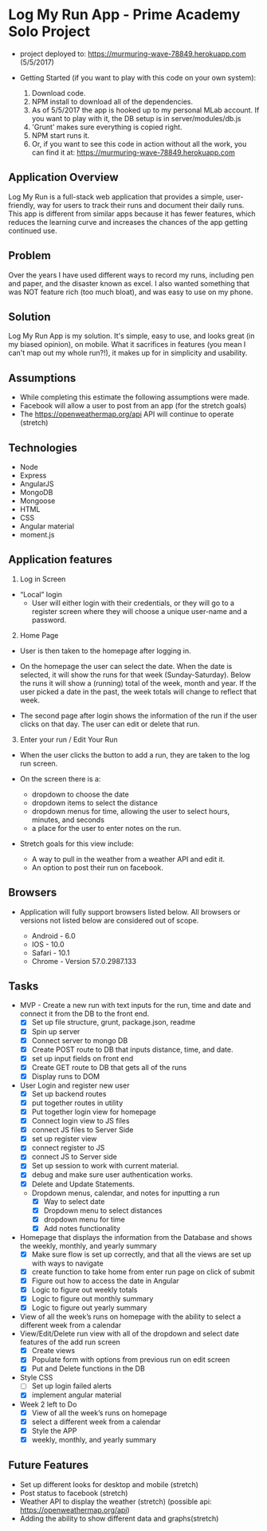 # Log My Run App - Prime Academy Solo Project

* project deployed to:
https://murmuring-wave-78849.herokuapp.com (5/5/2017)

* Getting Started (if you want to play with this code on your own system):
  1. Download code.
  2. NPM install to download all of the dependencies.
  3. As of 5/5/2017 the app is hooked up to my personal MLab account.  If you want to play with it, the DB setup is in server/modules/db.js
  4. 'Grunt' makes sure everything is copied right.
  5. NPM start runs it.
  6. Or, if you want to see this code in action without all the work, you can find it at:
  https://murmuring-wave-78849.herokuapp.com

## Application Overview

Log My Run is a full-stack web application that provides a simple, user-friendly, way for users to track their runs and document their daily runs.  This app is different from similar apps because it has fewer features, which reduces the learning curve and increases the chances of the app getting continued use.

## Problem

Over the years I have used different ways to record my runs, including pen and paper, and the disaster known as excel.  I also wanted something that was NOT feature rich (too much bloat), and was easy to use on my phone.

## Solution

Log My Run App is my solution.  It's simple, easy to use, and looks great (in my biased opinion), on mobile.  What it sacrifices in features (you mean I can't map out my whole run?!), it makes up for in simplicity and usability.

## Assumptions

- While completing this estimate the following assumptions were made.
- Facebook will allow a user to post from an app (for the stretch goals)
- The https://openweathermap.org/api API will continue to operate (stretch)

## Technologies
- Node
- Express
- AngularJS
- MongoDB
- Mongoose
- HTML
- CSS
- Angular material
- moment.js


## Application features

1. Log in Screen
  - “Local” login
    - User will either login with their credentials, or they will go to a register screen where they will choose a unique user-name and a password.

2. Home Page

  - User is then taken to the homepage after logging in.

  - On the homepage the user can select the date.  When the date is selected, it will show the runs for that week (Sunday-Saturday).  Below the runs it will show a (running) total of the week, month and year.  If the user picked a date in the past, the week totals will change to reflect that week.

  - The second page after login shows the information of the run if the user clicks on that day.  The user can edit or delete that run.

3. Enter your run / Edit Your Run

  - When the user clicks the button to add a run, they are taken to the log run screen.

  - On the screen there is a:
    - dropdown to choose the date
    - dropdown items to select the distance
    - dropdown menus for time, allowing the user to select hours, minutes, and seconds
    - a place for the user to enter notes on the run.

  - Stretch goals for this view include:
    - A way to pull in the weather from a weather API and edit it.
    - An option to post their run on facebook.

## Browsers
  * Application will fully support browsers listed below. All browsers or versions not listed below are considered out of scope.

    - Android - 6.0
    - IOS - 10.0
    - Safari - 10.1
    - Chrome - Version 57.0.2987.133

## Tasks

  * MVP - Create a new run with text inputs for the run, time and date and connect it from the DB to the front end.
    - [x] Set up file structure, grunt, package.json, readme
    - [x] Spin up server
    - [x] Connect server to mongo DB
    - [x] Create POST route to DB that inputs distance, time, and date.
    - [x] set up input fields on front end
    - [x] Create GET route to DB that gets all of the runs
    - [x] Display runs to DOM

  * User Login and register new user
    - [x] Set up backend routes
    - [x] put together routes in utility
    - [x] Put together login view for homepage
    - [x] Connect login view to JS files
    - [x] connect JS files to Server Side
    - [x] set up register view
    - [x] connect register to JS
    - [x] connect JS to Server side
    - [x] Set up session to work with current material.
    - [x] debug and make sure user authentication works.
    - [x] Delete and Update Statements.

    * Dropdown menus, calendar, and notes for inputting a run
      - [x] Way to select date
      - [x] Dropdown menu to select distances
      - [x] dropdown menu for time
      - [x] Add notes functionality

  * Homepage that displays the information from the Database and shows the weekly, monthly, and yearly summary
    - [x] Make sure flow is set up correctly, and that all the views are set up with ways to navigate
    - [x] create function to take home from enter run page on click of submit
    - [x] Figure out how to access the date in Angular
    - [x] Logic to figure out weekly totals
    - [x] Logic to figure out monthly summary
    - [x] Logic to figure out yearly summary

  * View of all the week’s runs on homepage with the ability to select a different week from a calendar
  * View/Edit/Delete run view with all of the dropdown and select date features of the add run screen
    - [x] Create views
    - [x] Populate form with options from previous run on edit screen
    - [x] Put and Delete functions in the DB
  * Style CSS
      - [ ] Set up login failed alerts
      - [x] implement angular material
  * Week 2 left to Do
      - [x] View of all the week’s runs on homepage
      - [x] select a different week from a calendar
      - [x] Style the APP
      - [x] weekly, monthly, and yearly summary

## Future Features
  * Set up different looks for desktop and mobile (stretch)
  * Post status to facebook (stretch)
  * Weather API to display the weather (stretch)
    (possible api: https://openweathermap.org/api)
  * Adding the ability to show different data and graphs(stretch)
